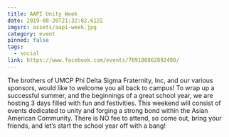 ```yaml
---
title: AAPI Unity Week
date: 2019-08-20T21:32:02.612Z
imgsrc: assets/aapi-week.jpg
category: event
pinned: false
tags:
  - social
link: https://www.facebook.com/events/709180862892490/
---
```

The brothers of UMCP Phi Delta Sigma Fraternity, Inc, and our various sponsors, would like to welcome you all back to campus! To wrap up a successful summer, and the beginnings of a great school year, we are hosting 3 days filled with fun and festivities. This weekend will consist of events dedicated to unity and forging a strong bond within the Asian American Community. There is NO fee to attend, so come out, bring your friends, and let’s start the school year off with a bang!
